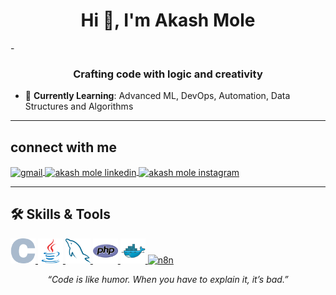 <h1 align="center">Hi 👋, I'm Akash Mole</h1>
- <h3 align="center">Crafting code with logic and creativity</h3>

- 🌱 **Currently Learning**: Advanced ML, DevOps, Automation, Data Structures and Algorithms





---

## connect with me
<p align="left"> 
  

<a href="https://www.mailto:akashmole1@gmail.com" target="blank">
  <img align="center" src="https://raw.githubusercontent.com/gauravghongde/social-icons/master/SVG/Color/Gmail.svg"
       alt="gmail" height="40" width="40" />
   </a>
  <a href="https://www.linkedin.com/in/akash-mole/" target="blank">
    <img align="center" src="https://raw.githubusercontent.com/rahuldkjain/github-profile-readme-generator/master/src/images/icons/Social/linked-in-alt.svg" alt="akash mole linkedin" height="30" width="40" />
  </a>
  <a href="https://www.instagram.com/mr_akash_reddy___?igsh=MTI3cDRtdmN1N2Fz" target="blank">
    <img align="center" src="https://raw.githubusercontent.com/rahuldkjain/github-profile-readme-generator/master/src/images/icons/Social/instagram.svg" alt="akash mole instagram" height="30" width="40" />
  </a>
</p>

---

## 🛠 Skills & Tools
<p align="left"> 
  <a href="https://www.cprogramming.com/" target="_blank" rel="noreferrer"> 
    <img src="https://raw.githubusercontent.com/devicons/devicon/master/icons/c/c-original.svg" alt="c" width="40" height="40"/> 
  </a> 
  <a href="https://www.java.com" target="_blank" rel="noreferrer"> 
    <img src="https://raw.githubusercontent.com/devicons/devicon/master/icons/java/java-original.svg" alt="java" width="40" height="40"/> 
  </a> 
  </a> 
  <a href="https://www.mysql.com/" target="_blank" rel="noreferrer"> 
    <img src="https://raw.githubusercontent.com/devicons/devicon/master/icons/mysql/mysql-original.svg" alt="mysql" width="40" height="40"/> 
  </a> 
  </a> 
    </a> 
 
  <a href="https://www.php.net" target="_blank" rel="noreferrer"> 
    <img src="https://raw.githubusercontent.com/devicons/devicon/master/icons/php/php-original.svg" alt="php" width="40" height="40"/> 
  </a> 
  <a href="https://www.docker.com/" target="_blank" rel="noreferrer"> 
    <img src="https://raw.githubusercontent.com/devicons/devicon/master/icons/docker/docker-original.svg" alt="docker" width="40" height="40"/> 
  </a> 
  <a href="https://n8n.io/" target="_blank" rel="noreferrer"> 
    <img src="https://avatars.githubusercontent.com/u/45487711?s=200&v=4" alt="n8n" width="40" height="40"/> 
  </a> 
</p>




<p align="center">
  <em>“Code is like humor. When you have to explain it, it’s bad.”</em>
</p>
